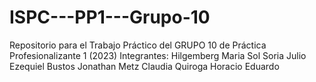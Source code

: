 # ISPC---PP1---Grupo-10
Repositorio para el Trabajo Práctico del GRUPO 10 de Práctica Profesionalizante 1 (2023)
Integrantes:
Hilgemberg Maria Sol
Soria Julio Ezequiel
Bustos Jonathan
Metz Claudia
Quiroga Horacio Eduardo

